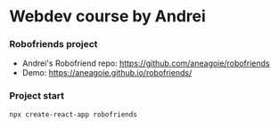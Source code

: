 # Webdev course by Andrei

### Robofriends project
* Andrei's Robofriend repo: https://github.com/aneagoie/robofriends
* Demo: https://aneagoie.github.io/robofriends/

### Project start
```sh
npx create-react-app robofriends
```